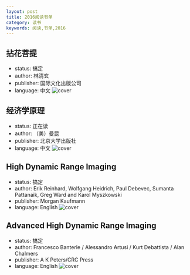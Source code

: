 ```yaml
---
layout: post
title: 2016阅读书单
category: 读书
keywords: 阅读,书单,2016
---
```


## 拈花菩提

- status: 搞定
- author: 林清玄
- publisher: 国际文化出版公司
- language: 中文
![cover](https://gss1.bdstatic.com/9vo3dSag_xI4khGkpoWK1HF6hhy/baike/c0%3Dbaike80%2C5%2C5%2C80%2C26/sign=7a5690188e44ebf8797c6c6db890bc4f/fc1f4134970a304e342909e1d8c8a786c9175ca5.jpg)

## 经济学原理

- status: 正在读
- author: （美）曼昆
- publisher: 北京大学出版社
- language: 中文
![cover](https://img3.doubanio.com/view/subject/l/public/s22705061.jpg)

## High Dynamic Range Imaging

- status: 搞定
- author: Erik Reinhard, Wolfgang Heidrich, Paul Debevec, Sumanta Pattanaik, Greg Ward and Karol Myszkowski
- publisher: Morgan Kaufmann
- language: English
![cover](http://img3.doubanio.com/lpic/s4174778.jpg)

## Advanced High Dynamic Range Imaging

- status: 搞定
- author: Francesco Banterle / Alessandro Artusi / Kurt Debattista / Alan Chalmers 
- publisher: A K Peters/CRC Press
- language: English
![cover](http://img3.doubanio.com/lpic/s7171177.jpg)
